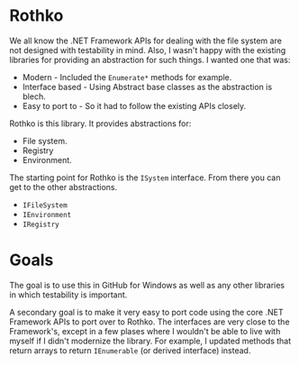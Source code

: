 # Rothko

We all know the .NET Framework APIs for dealing with the file system are not 
designed with testability in mind. Also, I wasn't happy with the existing 
libraries for providing an abstraction for such things. I wanted one that was:

* Modern - Included the `Enumerate*` methods for example.
* Interface based - Using Abstract base classes as the abstraction is blech.
* Easy to port to - So it had to follow the existing APIs closely.

Rothko is this library. It provides abstractions for:

* File system.
* Registry
* Environment.

The starting point for Rothko is the `ISystem` interface. From there 
you can get to the other abstractions.

* `IFileSystem`
* `IEnvironment`
* `IRegistry`

# Goals

The goal is to use this in GitHub for Windows as well as any other libraries 
in which testability is important.

A secondary goal is to make it very easy to port code using the core .NET 
Framework APIs to port over to Rothko. The interfaces are very close to the 
Framework's, except in a few plases where I wouldn't be able to live with 
myself if I didn't modernize the library. For example, I updated methods 
that return arrays to return `IEnumerable` (or derived interface) instead.